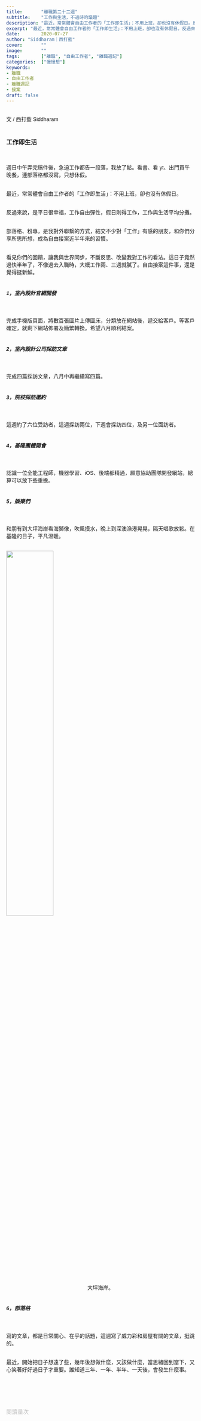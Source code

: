 ```yaml
---
title:       "離職第二十二週"
subtitle:    "工作與生活，不過時的議題"
description: "最近，常常體會自由工作者的「工作即生活」：不用上班，卻也沒有休假日。反過來說，是平日很幸福，工作自由彈性，假日則得工作，工作與生活平均分攤..."
excerpt: "最近，常常體會自由工作者的「工作即生活」：不用上班，卻也沒有休假日。反過來說，是平日很幸福，工作自由彈性，假日則得工作，工作與生活平均分攤..."
date:        2020-07-27
author: "Siddharam｜西打藍"
cover:       ""
image:       ""
tags:        ["離職", "自由工作者", "離職週記"]
categories:  ["慢慢想"]
keywords:
- 離職
- 自由工作者
- 離職週記
- 接案
draft: false
---
```


<article style="font-family: 'Noto Sans TC', '微軟正黑體', sans-serif; font-weight: 300;">

<br>文 / 西打藍 Siddharam<br><br>

<h3 class="article-h1-color">工作即生活</h3><br>

週日中午弄完稿件後，急迫工作都告一段落，我放了鬆。看書、看 yt、出門買午晚餐，連部落格都沒寫，只想休假。<br><br>

最近，常常體會自由工作者的「工作即生活」：不用上班，卻也沒有休假日。<br><br>

反過來說，是平日很幸福，工作自由彈性，假日則得工作，工作與生活平均分攤。<br><br>

部落格、粉專，是我對外聯繫的方式，結交不少對「工作」有感的朋友，和你們分享所思所想，成為自由接案近半年來的習慣。<br><br>

看見你們的回饋，讓我與世界同步，不斷反思、改變我對工作的看法。這日子竟然過快半年了，不像過去入職時，大概工作兩、三週就膩了。自由接案這件事，還是覺得挺新鮮。<br><br>


<h5 class="article-h1-color">1，室內設計官網開發</h5><br>

完成手機版頁面，將數百張圖片上傳圖床，分類放在網站後，遞交給客戶。等客戶確定，就剩下網站佈署及簡繁轉換。希望八月順利結案。<br><br>


<h5 class="article-h1-color">2，室內設計公司採訪文章</h5><br>

完成四篇採訪文章，八月中再繼續寫四篇。<br><br>


<h5 class="article-h1-color">3，院校採訪邀約</h5><br>

這週約了六位受訪者，這週採訪兩位，下週會採訪四位，及另一位面訪者。<br><br>


<h5 class="article-h1-color">4，基隆團體開會</h5><br>

認識一位全能工程師，機器學習、iOS、後端都精通，願意協助團隊開發網站，總算可以放下些重擔。<br><br>


<h5 class="article-h1-color">5，娛樂們</h5><br>

和朋有到大坪海岸看海獅像，吹風摸水，晚上到深澳漁港晃晃，隔天唱歌放鬆。在基隆的日子，平凡溫暖。<br><br>

<img style="margin-bottom:8px; width:50%;" src="https://frontenter.files.wordpress.com/2020/07/155831.jpg"/>
<div style="text-align:center;">大坪海岸。</div><br>

<h5 class="article-h1-color">6，部落格</h5><br>

寫的文章，都是日常關心、在乎的話題，這週寫了威力彩和房屋有關的文章，挺跳的。<br><br>

最近，開始把日子想遠了些，幾年後想做什麼，又該做什麼，當思緒回到當下，又心笑著好好過日子才重要。誰知道三年、一年、半年、一天後，會發生什麼事。<br><br>










<br><br><br>

</article>

<div style="color: #bfbfbf; font-size: 15px;" id="busuanzi_container_page_pv">
  閱讀量<span id="busuanzi_value_page_pv"></span>次
</div>




<script src="../../js/post.js"></script>




